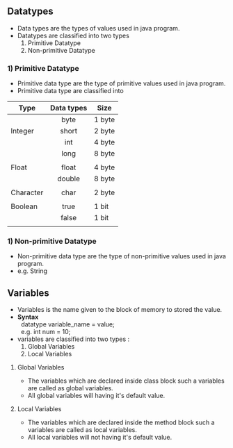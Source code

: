 ## Datatypes
* Data types are the types of values used in java program.
* Datatypes are classified into two types
  1) Primitive Datatype
  2) Non-primitive Datatype   
### 1) Primitive Datatype
* Primitive data type are the type of primitive values used in java program.
* Primitive data type are classified into

| Type      | Data types | Size   |
|-----------|:----------:|--------|
|           |    byte    | 1 byte |
| Integer   |    short   | 2 byte |
|           |     int    | 4 byte |
|           |    long    | 8 byte |
|           |            |        |
| Float     |    float   | 4 byte |
|           |   double   | 8 byte |
|           |            |        |
| Character |    char    | 2 byte |
|           |            |        |
| Boolean   |    true    | 1 bit  |
|           |    false   | 1 bit  |
|           |            |        |

### 1) Non-primitive Datatype
* Non-primitive data type are the type of non-primitive values used in java program.
* e.g. String

## Variables
* Variables is the name given to the block of memory to stored the value.
* **Syntax** <br>
  &nbsp; datatype variable_name = value; <br>
  &nbsp; e.g. int num = 10;   
* variables are classified into two types :
  1) Global Variables
  2) Local Variables
1) Global Variables 
   * The variables which are declared inside class block such a variables are called as global variables.
   * All global variables will having it's default value.

2) Local Variables
   * The variables which are declared inside the method block such a variables are called as local variables.
   * All local variables will not having it's default value. 
